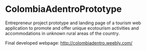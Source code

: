 # ColombiaAdentroPrototype
Entrepreneur project prototype and landing page of a tourism web application to promote and offer unique ecotourism activities and accommodations in unknown rural areas of the country.   

Final developed webpage: http://colombiadentro.weebly.com/
